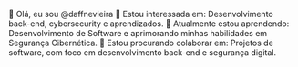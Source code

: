 👋 Olá, eu sou @daffnevieira
👀 Estou interessada em: Desenvolvimento back-end, cybersecurity e aprendizados.
🌱 Atualmente estou aprendendo: Desenvolvimento de Software e aprimorando minhas habilidades em Segurança Cibernética.
💞️ Estou procurando colaborar em: Projetos de software, com foco em desenvolvimento back-end e segurança digital.


<!---
daffnevieira/daffnevieira is a ✨ special ✨ repository because its `README.md` (this file) appears on your GitHub profile.
You can click the Preview link to take a look at your changes.
--->

